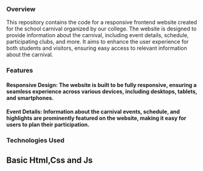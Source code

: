 <h3>Overview</h3>
This repository contains the code for a responsive frontend website created for the school carnival organized by our college. The website is designed to provide information about the carnival, including event details, schedule, participating clubs, and more. It aims to enhance the user experience for both students and visitors, ensuring easy access to relevant information about the carnival.<br>
<h3>Features</h3>
<h4>Responsive Design: The website is built to be fully responsive, ensuring a seamless experience across various devices, including desktops, tablets, and smartphones.</h4>
<h4>Event Details: Information about the carnival events, schedule, and highlights are prominently featured on the website, making it easy for users to plan their participation.</h4>
<h3>Technologies Used</h3>
<h2>Basic Html,Css and Js</h2>

